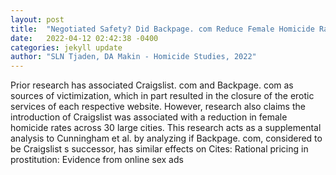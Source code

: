 ```yaml
---
layout: post
title:  "Negotiated Safety? Did Backpage. com Reduce Female Homicide Rates"
date:   2022-04-12 02:42:38 -0400
categories: jekyll update
author: "SLN Tjaden, DA Makin - Homicide Studies, 2022"
---
```

Prior research has associated Craigslist. com and Backpage. com as sources of victimization, which in part resulted in the closure of the erotic services of each respective website. However, research also claims the introduction of Craigslist was associated with a reduction in female homicide rates across 30 large cities. This research acts as a supplemental analysis to Cunningham et al. by analyzing if Backpage. com, considered to be Craigslist s successor, has similar effects on Cites: Rational pricing in prostitution: Evidence from online sex ads